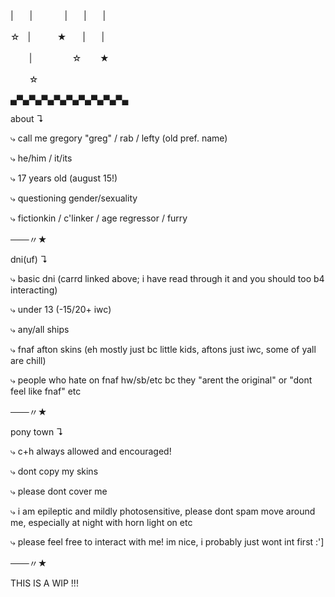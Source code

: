 |ㅤㅤ|ㅤㅤㅤㅤ|ㅤㅤ|ㅤㅤ|
 
 ☆ㅤ|ㅤㅤㅤ ★ㅤㅤ|ㅤㅤ|

ㅤㅤ |ㅤㅤㅤㅤㅤ☆ㅤㅤ ★
  
  ㅤㅤ ☆
    

▄▀▄▀▄▀▄▀▄▀▄▀▄▀▄▀▄▀▄

about ↴

⤷ call me gregory "greg" / rab / lefty (old pref. name)

⤷ he/him / it/its

⤷ 17 years old (august 15!)

⤷ questioning gender/sexuality

⤷ fictionkin / c'linker / age regressor / furry

───〃★

dni(uf) ↴

⤷ basic dni (carrd linked above; i have read through it and you should too b4 interacting)

⤷ under 13 (-15/20+ iwc)

⤷ any/all ships

⤷ fnaf afton skins (eh mostly just bc little kids, aftons just iwc, some of yall are chill)

⤷ people who hate on fnaf hw/sb/etc bc they "arent the original" or "dont feel like fnaf" etc

───〃★

pony town ↴

⤷ c+h always allowed and encouraged!

⤷ dont copy my skins

⤷ please dont cover me

⤷ i am epileptic and mildly photosensitive, please dont spam move around me, especially at night with horn light on etc

⤷ please feel free to interact with me! im nice, i probably just wont int first :']

───〃★

THIS IS A WIP !!!







